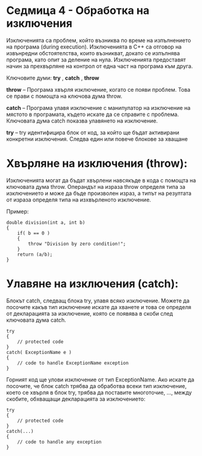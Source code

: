 # Седмица 4 - Обработка на изключения

Изключенията са проблем, който възниква по време на изпълнението на програма (during execution). Изключенията в C++ са отговор на извънредни обстоятелства, които възникват, докато се изпълнява програма, като опит за деление на нула.
Изключенията предоставят начин за прехвърляне на контрол от една част на програма към друга. 

Ключовите думи: **try** , **catch** , **throw**

**throw** – Програма хвърля изключение, когато се появи проблем. Това се прави с помощта на ключова дума throw.

**catch** – Програма улавя изключение с манипулатор на изключение на мястото в програмата, където искате да се справите с проблема. Ключовата дума catch показва улавянето на изключение.

**try** –  try идентифицира блок от код, за който ще бъдат активирани конкретни изключения. Следва един или повече блокове за хващане


Хвърляне на изключения (throw):
=

Изключенията могат да бъдат хвърлени навсякъде в кодa с помощта на ключовата дума throw. Операндът на израза throw определя типa за изключението и може да бъде произволен израз, а типът на резултата от израза определя типа на изхвърленото изключение.

Пример:

```
double division(int a, int b) 
{
    if( b == 0 ) 
    {
        throw "Division by zero condition!";
    }
    return (a/b);
}
```

Улавяне на изключения (catch):
=

Блокът catch, следващ блока try, улавя всяко изключение. Можете да посочите какъв тип изключение искате да хванете и това се определя от декларацията за изключение, която се появява в скоби след ключовата дума catch.

```
try 
{
    // protected code
} 
catch( ExceptionName e ) 
{
    // code to handle ExceptionName exception
}
```

Горният код ще улови изключение от тип ExceptionName. Ако искате да посочите, че блок catch трябва да обработва всеки тип изключение, което се хвърля в блок try, трябва да поставите многоточие, ..., между скобите, обхващащи декларацията за изключението:

```
try 
{
    // protected code
} 
catch(...) 
{
    // code to handle any exception
}
```
